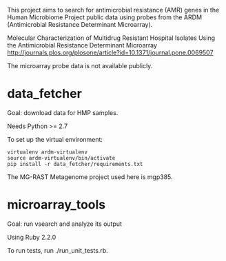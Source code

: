 This project aims to search for antimicrobial resistance (AMR) genes in
the Human Microbiome Project public data using probes from the
ARDM (Antimicrobial Resistance Determinant Microarray).

Molecular Characterization of Multidrug Resistant Hospital Isolates Using the Antimicrobial Resistance Determinant Microarray
http://journals.plos.org/plosone/article?id=10.1371/journal.pone.0069507

The microarray probe data is not available publicly.


data_fetcher
============

Goal: download data for HMP samples.

Needs Python >= 2.7

To set up the virtual environment:

    virtualenv ardm-virtualenv
    source ardm-virtualenv/bin/activate
    pip install -r data_fetcher/requirements.txt

The MG-RAST Metagenome project used here is mgp385.


microarray_tools
================

Goal: run vsearch and analyze its output

Using Ruby 2.2.0

To run tests, run ./run_unit_tests.rb.

